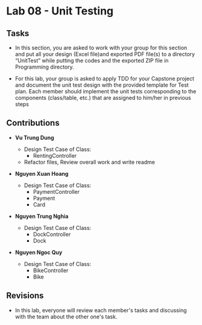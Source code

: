 # Lab 08 -  Unit Testing
## Tasks
- In this section, you are asked to work with your group for this section and put all your design (Excel file)and exported PDF file(s) to a directory “UnitTest” while putting the codes and the exported ZIP file in Programming directory.

- For this lab, your group is asked to apply TDD for your Capstone project and document the unit test design with the provided template for Test plan.
Each member should implement the unit tests corresponding to the components (class/table, etc.) that are assigned to him/her in previous steps
## Contributions
- **Vu Trung Dung**
    + Design Test Case of Class:
        + RentingController
    + Refactor files, Review overall work and write readme
    
- **Nguyen Xuan Hoang**
    + Design Test Case of Class:
        + PaymentController
        + Payment
        + Card
- **Nguyen Trung Nghia**
    + Design Test Case of Class:
        + DockController
        + Dock
- **Nguyen Ngoc Quy**
    + Design Test Case of Class:
        + BikeController
        + Bike
## Revisions
- In this lab, everyone will review each member's tasks and discussing with the team about the other one's task.